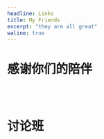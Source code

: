 ```yaml
---
headline: Links
title: My Friends
excerpt: "they are all great"
waline: true
---
```



# 感谢你们的陪伴


<br />
<br />

<hairy-links 
  :links="[
    {
      name: 'kiyotakali',
      url: 'https://www.kiyotakali.top/',
      image: 'https://avatars.githubusercontent.com/u/112888202?s=400&u=9f72a38463c0dc56f264d5d12a823c17bb14628d&v=4',
      color: '#e9546b',
      desc: '计试李院士',
    },
    {
      name: 'Number-L',
      url: 'https://number-l.github.io/',
      image: 'https://avatars.githubusercontent.com/u/112866466?v=4',
      color: '#87cefa',
      desc: '罗神',
    },
  ]"
/>

# 讨论班